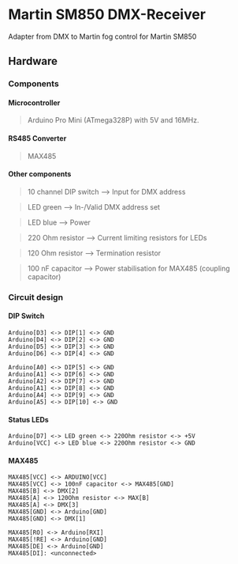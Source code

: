 # Martin SM850 DMX-Receiver
Adapter from DMX to Martin fog control for Martin SM850

## Hardware
### Components
#### Microcontroller
> Arduino Pro Mini (ATmega328P) with 5V and 16MHz.

#### RS485 Converter
> MAX485

#### Other components
> 10 channel DIP switch --> Input for DMX address

> LED green --> In-/Valid DMX address set

> LED blue --> Power

> 220 Ohm resistor --> Current limiting resistors for LEDs

> 120 Ohm resistor --> Termination resistor

> 100 nF capacitor --> Power stabilisation for MAX485 (coupling capacitor)

### Circuit design
#### DIP Switch
```
Arduino[D3] <-> DIP[1] <-> GND
Arduino[D4] <-> DIP[2] <-> GND
Arduino[D5] <-> DIP[3] <-> GND
Arduino[D6] <-> DIP[4] <-> GND
    
Arduino[A0] <-> DIP[5] <-> GND
Arduino[A1] <-> DIP[6] <-> GND
Arduino[A2] <-> DIP[7] <-> GND
Arduino[A1] <-> DIP[8] <-> GND
Arduino[A4] <-> DIP[9] <-> GND
Arduino[A5] <-> DIP[10] <-> GND
```
#### Status LEDs
```
Arduino[D7] <-> LED green <-> 220Ohm resistor <-> +5V
Arduino[VCC] <-> LED blue <-> 220Ohm resistor <-> GND
```

#### MAX485
```
MAX485[VCC] <-> ARDUINO[VCC]
MAX485[VCC] <-> 100nF capacitor <-> MAX485[GND]
MAX485[B] <-> DMX[2]
MAX485[A] <-> 120Ohm resistor <-> MAX[B]
MAX485[A] <-> DMX[3]
MAX485[GND] <-> Arduino[GND]
MAX485[GND] <-> DMX[1]

MAX485[RO] <-> Arduino[RXI]
MAX485[!RE] <-> Arduino[GND]
MAX485[DE] <-> Arduino[GND]
MAX485[DI]: <unconnected>
```